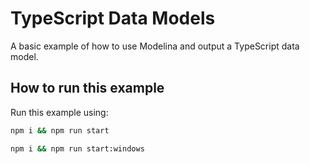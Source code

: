 # TypeScript Data Models

A basic example of how to use Modelina and output a TypeScript data model.

## How to run this example
Run this example using:

```sh
npm i && npm run start
```
```sh
npm i && npm run start:windows
```